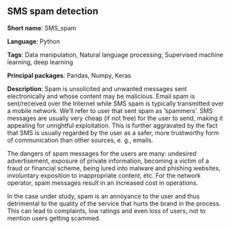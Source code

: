 ## SMS spam detection

**Short name**: SMS_spam

**Language**: Python

**Tags**: Data manipulation, Natural language processing, Supervised machine learning, deep learning

**Principal packages**: Pandas, Numpy, Keras

**Description**: Spam is unsolicited and unwanted messages sent electronically and whose content may be malicious. Email spam is sent/received over the Internet while SMS spam is typically transmitted over a mobile network. We’ll refer to user that sent spam as ‘spammers’. SMS messages are usually very cheap (if not free) for the user to send, making it appealing for unrightful exploitation. This is further aggravated by the fact that SMS is usually regarded by the user as a safer, more trustworthy form of communication than other sources, e. g., emails.

The dangers of spam messages for the users are many: undesired advertisement, exposure of private information, becoming a victim of a fraud or financial scheme, being lured into malware and phishing websites, involuntary exposition to inappropriate content, etc. For the network operator, spam messages result in an increased cost in operations.

In the case under study, spam is an annoyance to the user and thus detrimental to the quality of the service that hurts the brand in the process. This can lead to complaints, low ratings and even loss of users, not to mention users getting scammed.